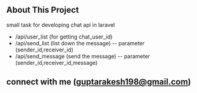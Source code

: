 ## About This Project

small task for developing chat api in laravel

- /api/user_list (for getting chat_user_id)
- /api/send_list (list down the message)
-- parameter (sender_id,receiver_id)
- /api/send_message (send the message)
-- parameter (sender_id,receiver_id,message)



## connect with me (guptarakesh198@gmail.com)